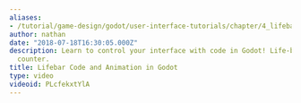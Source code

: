 ```yaml
---
aliases:
- /tutorial/game-design/godot/user-interface-tutorials/chapter/4_lifebar_code_and_animation_in_godot_
author: nathan
date: "2018-07-18T16:30:05.000Z"
description: Learn to control your interface with code in Godot! Life-bar and coin
  counter.
title: Lifebar Code and Animation in Godot
type: video
videoid: PLcfekxtYlA
---
```

